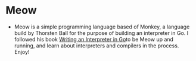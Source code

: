 # Meow

* Meow is a simple programming language based of Monkey, a language build by Thorsten Ball for the purpose of building an interpreter in Go. I followed his book [Writing an Interpreter in Go](https://interpreterbook.com/)to be Meow up and running, and learn about interpreters and compilers in the process. Enjoy!
